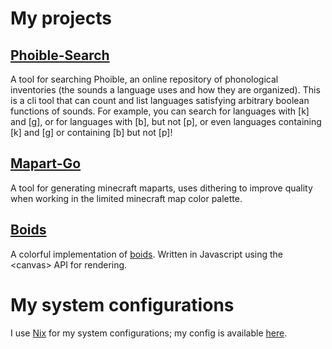 # My projects

## [Phoible-Search](https://github.com/RebelAndroid/phoible-search)
A tool for searching Phoible, an online repository of phonological inventories (the sounds a language uses and how they are organized).
This is a cli tool that can count and list languages satisfying arbitrary boolean functions of sounds. For example, you can search for languages with [k] and [g], or for languages with [b], but not [p], or even languages containing [k] and [g] or containing [b] but not [p]!

## [Mapart-Go](https://github.com/RebelAndroid/mapart-go)
A tool for generating minecraft maparts, uses dithering to improve quality when working in the limited minecraft map color palette.

## [Boids](https://github.com/RebelAndroid/boids)
A colorful implementation of [boids](https://en.wikipedia.org/wiki/Boids).
Written in Javascript using the \<canvas\> API for rendering.

# My system configurations
I use [Nix](https://nixos.org/) for my system configurations; my config is available [here](https://github.com/RebelAndroid/nix-config).
